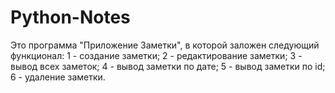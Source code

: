 # Python-Notes

Это программа "Приложение Заметки", в которой заложен следующий функционал:
1 - создание заметки;
2 - редактирование заметки;
3 - вывод всех заметок;
4 - вывод заметки по дате;
5 - вывод заметки по id;
6 - удаление заметки.
